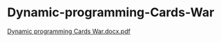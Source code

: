 # Dynamic-programming-Cards-War
[Dynamic programming Cards War.docx.pdf](https://github.com/areejimair/Dynamic-programming-Cards-War/files/6804322/Dynamic.programming.Cards.War.docx.pdf)
